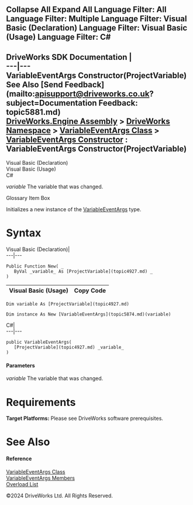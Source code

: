        

 Collapse All Expand All  Language Filter: All  Language Filter: Multiple  Language Filter: Visual Basic (Declaration) Language Filter: Visual Basic (Usage) Language Filter: C#  
---  
DriveWorks SDK Documentation  |   
---|---  
VariableEventArgs Constructor(ProjectVariable)   
See Also [Send Feedback](mailto:apisupport@driveworks.co.uk?subject=Documentation Feedback: topic5881.md)  
[DriveWorks.Engine Assembly](topic2156.md) > [DriveWorks Namespace](topic2159.md) > [VariableEventArgs Class](topic5874.md) > [VariableEventArgs Constructor](topic5880.md) : VariableEventArgs Constructor(ProjectVariable)  
---  
  
Visual Basic (Declaration)    
Visual Basic (Usage)    
C# 

_variable_
    The variable that was changed.

Glossary Item Box

Initializes a new instance of the [VariableEventArgs](topic5874.md) type. 

# Syntax

Visual Basic (Declaration)|   
---|---  
      
    
    Public Function New( _
       ByVal _variable_ As [ProjectVariable](topic4927.md) _
    )  
  
Visual Basic (Usage)| Copy Code  
---|---  
      
    
    Dim variable As [ProjectVariable](topic4927.md)
     
    Dim instance As New [VariableEventArgs](topic5874.md)(variable)  
  
C#|   
---|---  
      
    
    public VariableEventArgs( 
       [ProjectVariable](topic4927.md) _variable_
    )  
  
#### Parameters

 _variable_
    The variable that was changed.

# Requirements

**Target Platforms:** Please see DriveWorks software prerequisites.

# See Also

#### Reference

[VariableEventArgs Class](topic5874.md)   
[VariableEventArgs Members](topic5875.md)   
[Overload List](topic5880.md)

©2024 DriveWorks Ltd. All Rights Reserved.
